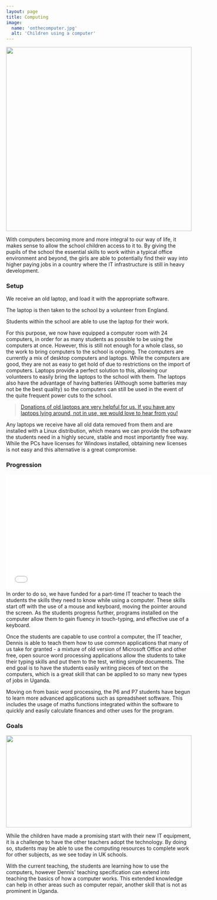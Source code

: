 ```yaml
---
layout: page
title: Computing
image: 
  name: 'onthecomputer.jpg'
  alt: 'Children using a computer'
---
```


<a href="{{ site.url }}{{ site.baseurl }}/assets/images/{{ page.image.name }}"><img src="{{ site.url }}{{ site.baseurl }}/assets/images/{{ page.image.name }}" style="object-fit: cover; height: 500px; width: 100%;" /></a>

With computers becoming more and more integral to our way of life, it makes sense to allow the school children access to it to. By giving the pupils of the school the essential skills to work within a typical office environment and beyond, the girls are able to potentially find their way into higher paying jobs in a country where the IT infrastructure is still in heavy development.

### Setup
<div class="grid-x grid-margin-x">
  <div class="cell shrink">
    <i class="fa fa-laptop fa-5x fa-fw"></i>
  </div>
  <div class="cell small-9 medium-auto">
    <p>We receive an old laptop, and load it with the appropriate software.</p>
  </div>
  <div class="cell shrink">
    <i class="fa fa-plane fa-5x fa-fw"></i>
  </div>
  <div class="cell small-9 medium-auto">
    <p>The laptop is then taken to the school by a volunteer from England.</p>
  </div>
  <div class="cell shrink">
    <i class="fa fa-users fa-5x fa-fw"></i>
  </div>
  <div class="cell small-9 medium-auto">
    <p>Students within the school are able to use the laptop for their work.</p>
  </div>
</div>

For this purpose, we now have equipped a computer room with 24 computers, in order for as many students as possible to be using the computers at once. However, this is still not enough for a whole class, so the work to bring computers to the school is ongoing. The computers are currently a mix of desktop computers and laptops. While the computers are good, they are not as easy to get hold of due to restrictions on the import of computers. Laptops provide a perfect solution to this, allowing our volunteers to easily bring the laptops to the school with them. The laptops also have the advantage of having batteries (Although some batteries may not be the best quality) so the computers can still be used in the event of the quite frequent power cuts to the school.

<blockquote><a title="Contact" href="http://test.fsmu.co.uk/contact/">Donations of old laptops are very helpful for us. If you have any laptops lying around, not in use, we would love to hear from you!</a></blockquote>

Any laptops we receive have all old data removed from them and are installed with a Linux distribution, which means we can provide the software the students need in a highly secure, stable and most importantly free way. While the PCs have licenses for Windows installed, obtaining new licenses is not easy and this alternative is a great compromise.

### Progression
<div class="responsive-embed widescreen">
  <iframe src="//www.youtube.com/embed/MU7MNkCBjxw?modestbranding=1&amp;rel=0&amp;showinfo=0&amp;theme=light" width="560" height="315" frameborder="0" allowfullscreen="allowfullscreen"></iframe>
</div>
In order to do so, we have funded for a part-time IT teacher to teach the students the skills they need to know while using a computer. These skills start off with the use of a mouse and keyboard, moving the pointer around the screen. As the students progress further, programs installed on the computer allow them to gain fluency in touch-typing, and effective use of a keyboard.

Once the students are capable to use control a computer, the IT teacher, Dennis is able to teach them how to use common applications that many of us take for granted - a mixture of old version of Microsoft Office and other free, open source word processing applications allow the students to take their typing skills and put them to the test, writing simple documents. The end goal is to have the students easily writing pieces of text on the computers, which is a great skill that can be applied to so many new types of jobs in Uganda.

Moving on from basic word processing, the P6 and P7 students have begun to learn more advanced applications such as spreadsheet software. This includes the usage of maths functions integrated within the software to quickly and easily calculate finances and other uses for the program.

### Goals

<div class="grid-x grid-margin-x">
  <div class="cell medium-4">
    <a href="{{ site.url }}{{ site.baseurl }}/assets/images/computermessage.jpg"><img src="{{ site.url }}{{ site.baseurl }}/assets/images/computermessage.jpg" style="object-fit: cover; height: 250px; width: 100%;" /></a>
  </div>
  <div class="cell medium-8">
    <p>While the children have made a promising start with their new IT equipment, it is a challenge to have the other teachers adopt the technology. By doing so, students may be able to use the computing resources to complete work for other subjects, as we see today in UK schools.</p>
    <p>With the current teaching, the students are learning how to use the computers, however Dennis' teaching specification can extend into teaching the basics of how a computer works. This extended knowledge can help in other areas such as computer repair, another skill that is not as prominent in Uganda.</p>
  </div>
</div>
